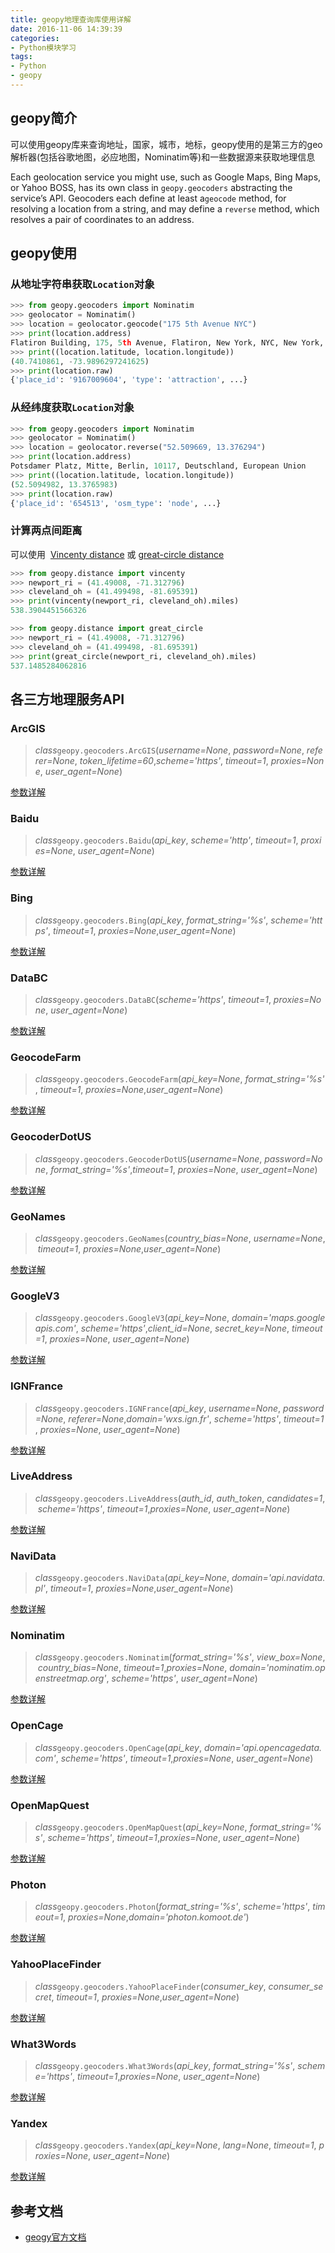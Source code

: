 ```yaml
---
title: geopy地理查询库使用详解
date: 2016-11-06 14:39:39
categories: 
- Python模块学习
tags:
- Python
- geopy
---
```


## geopy简介

可以使用geopy库来查询地址，国家，城市，地标，geopy使用的是第三方的geo解析器(包括谷歌地图，必应地图，Nominatim等)和一些数据源来获取地理信息

Each geolocation service you might use, such as Google Maps, Bing Maps, or Yahoo BOSS, has its own class in `geopy.geocoders` abstracting the service’s API. Geocoders each define at least a`geocode` method, for resolving a location from a string, and may define a `reverse` method, which resolves a pair of coordinates to an address.

<!-- more -->

## geopy使用

### 从地址字符串获取`Location`对象

```python
>>> from geopy.geocoders import Nominatim
>>> geolocator = Nominatim()
>>> location = geolocator.geocode("175 5th Avenue NYC")
>>> print(location.address)
Flatiron Building, 175, 5th Avenue, Flatiron, New York, NYC, New York, ...
>>> print((location.latitude, location.longitude))
(40.7410861, -73.9896297241625)
>>> print(location.raw)
{'place_id': '9167009604', 'type': 'attraction', ...}
```

### 从经纬度获取`Location`对象

```python
>>> from geopy.geocoders import Nominatim
>>> geolocator = Nominatim()
>>> location = geolocator.reverse("52.509669, 13.376294")
>>> print(location.address)
Potsdamer Platz, Mitte, Berlin, 10117, Deutschland, European Union
>>> print((location.latitude, location.longitude))
(52.5094982, 13.3765983)
>>> print(location.raw)
{'place_id': '654513', 'osm_type': 'node', ...}
```

### 计算两点间距离

可以使用  [Vincenty distance](https://en.wikipedia.org/wiki/Vincenty's_formulae) 或 [great-circle distance](https://en.wikipedia.org/wiki/Great-circle_distance)

```python
>>> from geopy.distance import vincenty
>>> newport_ri = (41.49008, -71.312796)
>>> cleveland_oh = (41.499498, -81.695391)
>>> print(vincenty(newport_ri, cleveland_oh).miles)
538.3904451566326
```

```python
>>> from geopy.distance import great_circle
>>> newport_ri = (41.49008, -71.312796)
>>> cleveland_oh = (41.499498, -81.695391)
>>> print(great_circle(newport_ri, cleveland_oh).miles)
537.1485284062816
```

## 各三方地理服务API

###  ArcGIS

> *class*`geopy.geocoders.ArcGIS`(*username=None*, *password=None*, *referer=None*, *token_lifetime=60*,*scheme='https'*, *timeout=1*, *proxies=None*, *user_agent=None*)

[参数详解](https://geopy.readthedocs.io/en/latest/#geopy.geocoders.ArcGIS)

### Baidu

> *class*`geopy.geocoders.Baidu`(*api_key*, *scheme='http'*, *timeout=1*, *proxies=None*, *user_agent=None*)

[参数详解](https://geopy.readthedocs.io/en/latest/#geopy.geocoders.Baidu)

### Bing

> *class*`geopy.geocoders.Bing`(*api_key*, *format_string='%s'*, *scheme='https'*, *timeout=1*, *proxies=None*,*user_agent=None*)

[参数详解](https://geopy.readthedocs.io/en/latest/#geopy.geocoders.Bing)

### DataBC

> *class*`geopy.geocoders.DataBC`(*scheme='https'*, *timeout=1*, *proxies=None*, *user_agent=None*)

[参数详解](https://geopy.readthedocs.io/en/latest/#geopy.geocoders.DataBC)

### GeocodeFarm

> *class*`geopy.geocoders.GeocodeFarm`(*api_key=None*, *format_string='%s'*, *timeout=1*, *proxies=None*,*user_agent=None*)

[参数详解](https://geopy.readthedocs.io/en/latest/#geopy.geocoders.GeocodeFarm)

### GeocoderDotUS

> *class*`geopy.geocoders.GeocoderDotUS`(*username=None*, *password=None*, *format_string='%s'*,*timeout=1*, *proxies=None*, *user_agent=None*)

[参数详解](https://geopy.readthedocs.io/en/latest/#geopy.geocoders.GeocoderDotUS)

### GeoNames

> *class*`geopy.geocoders.GeoNames`(*country_bias=None*, *username=None*, *timeout=1*, *proxies=None*,*user_agent=None*)

[参数详解](https://geopy.readthedocs.io/en/latest/#geopy.geocoders.GeoNames)

### GoogleV3

> *class*`geopy.geocoders.GoogleV3`(*api_key=None*, *domain='maps.googleapis.com'*, *scheme='https'*,*client_id=None*, *secret_key=None*, *timeout=1*, *proxies=None*, *user_agent=None*)

[参数详解](https://geopy.readthedocs.io/en/latest/#geopy.geocoders.GoogleV3)

### IGNFrance

> *class*`geopy.geocoders.IGNFrance`(*api_key*, *username=None*, *password=None*, *referer=None*,*domain='wxs.ign.fr'*, *scheme='https'*, *timeout=1*, *proxies=None*, *user_agent=None*)

[参数详解](https://geopy.readthedocs.io/en/latest/#geopy.geocoders.IGNFrance)

### LiveAddress

> *class*`geopy.geocoders.LiveAddress`(*auth_id*, *auth_token*, *candidates=1*, *scheme='https'*, *timeout=1*,*proxies=None*, *user_agent=None*)

[参数详解](https://geopy.readthedocs.io/en/latest/#geopy.geocoders.LiveAddress)

### NaviData

> *class*`geopy.geocoders.NaviData`(*api_key=None*, *domain='api.navidata.pl'*, *timeout=1*, *proxies=None*,*user_agent=None*)

[参数详解](https://geopy.readthedocs.io/en/latest/#geopy.geocoders.NaviData)

### Nominatim

> *class*`geopy.geocoders.Nominatim`(*format_string='%s'*, *view_box=None*, *country_bias=None*, *timeout=1*,*proxies=None*, *domain='nominatim.openstreetmap.org'*, *scheme='https'*, *user_agent=None*)

[参数详解](https://geopy.readthedocs.io/en/latest/#geopy.geocoders.Nominatim)

### OpenCage

> *class*`geopy.geocoders.OpenCage`(*api_key*, *domain='api.opencagedata.com'*, *scheme='https'*, *timeout=1*,*proxies=None*, *user_agent=None*)

[参数详解](https://geopy.readthedocs.io/en/latest/#geopy.geocoders.OpenCage)

### OpenMapQuest

> *class*`geopy.geocoders.OpenMapQuest`(*api_key=None*, *format_string='%s'*, *scheme='https'*, *timeout=1*,*proxies=None*, *user_agent=None*)

[参数详解](https://geopy.readthedocs.io/en/latest/#geopy.geocoders.OpenMapQuest)

### Photon

> *class*`geopy.geocoders.Photon`(*format_string='%s'*, *scheme='https'*, *timeout=1*, *proxies=None*,*domain='photon.komoot.de'*)

[参数详解](https://geopy.readthedocs.io/en/latest/#geopy.geocoders.Photon)

### YahooPlaceFinder

> *class*`geopy.geocoders.YahooPlaceFinder`(*consumer_key*, *consumer_secret*, *timeout=1*, *proxies=None*,*user_agent=None*)

[参数详解](https://geopy.readthedocs.io/en/latest/#geopy.geocoders.YahooPlaceFinder)

### What3Words

> *class*`geopy.geocoders.What3Words`(*api_key*, *format_string='%s'*, *scheme='https'*, *timeout=1*,*proxies=None*, *user_agent=None*)

[参数详解](https://geopy.readthedocs.io/en/latest/#geopy.geocoders.What3Words)

### Yandex

> *class*`geopy.geocoders.Yandex`(*api_key=None*, *lang=None*, *timeout=1*, *proxies=None*, *user_agent=None*)

[参数详解](https://geopy.readthedocs.io/en/latest/#geopy.geocoders.Yandex)

## 参考文档

- [geogy官方文档](https://geopy.readthedocs.io/en/latest/)
